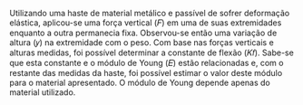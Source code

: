 Utilizando uma haste de material metálico e passível de sofrer deformação
elástica, aplicou-se uma força vertical (𝐹) em uma de suas extremidades enquanto a
outra permanecia fixa. Observou-se então uma variação de altura (𝑦) na
extremidade com o peso. Com base nas forças verticais e alturas medidas, foi
possível determinar a constante de flexão (𝐾𝑓). Sabe-se que esta constante e o
módulo de Young (𝐸) estão relacionadas e, com o restante das medidas da haste,
foi possível estimar o valor deste módulo para o material apresentado. O módulo de
Young depende apenas do material utilizado.
